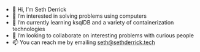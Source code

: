 - 👋 Hi, I’m Seth Derrick
- 👀 I’m interested in solving problems using computers
- 🌱 I’m currently learning ksqlDB and a variety of containerization technologies
- 💞️ I’m looking to collaborate on interesting problems with curious people
- 📫 You can reach me by emailing seth@sethderrick.tech

<!---
sethderrick/sethderrick is a ✨ special ✨ repository because its `README.md` (this file) appears on your GitHub profile.
You can click the Preview link to take a look at your changes.
--->
